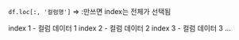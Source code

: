 `df.loc[:, '컬럼명']` => :만쓰면 index는 전체가 선택됨

 index 1 - 컬럼 데이터 1
 index 2 - 컬럼 데이터 2
 index 3 - 컬럼 데이터 3
 ...
